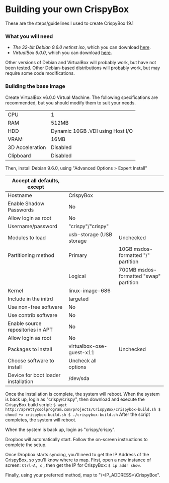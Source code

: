 # Building your own CrispyBox

These are the steps/guidelines I used to create CrispyBox 19.1

### What you will need
* *The 32-bit Debian 9.6.0 netinst iso*, which you can download [here](https://cdimage.debian.org/debian-cd/current/i386/iso-cd/debian-9.6.0-i386-netinst.iso).
* *VirtualBox 6.0.0*, which you can download [here](https://www.virtualbox.org/wiki/Downloads). 

Other versions of Debian and VirtualBox will probably work, but have not been tested. Other Debian-based distributions will probably work, but may require some code modifications.

### Building the base image
Create VirtualBox v6.0.0 Virtual Machine. The following specifications are recommended, but you should modify them to suit your needs.
    
|                 |   |
|-----------------|---|
| CPU             | 1 |
| RAM             | 512MB |
| HDD             | Dynamic 10GB .VDI using Host I/O |
| VRAM            | 16MB | 
| 3D Acceleration | Disabled |
| Clipboard       | Disabled |

Then, install Debian 9.6.0, using "Advanced Options > Expert Install"

|  Accept all defaults, except        |   |   |
|-------------------------------------|---|---|
| Hostname                            | CrispyBox |   |
| Enable Shadow Passwords             | No |   |
| Allow login as root                 | No |   |
| Username/password                   | "crispy"/"crispy" |   | 
| Modules to load                     | usb-storage (USB storage | Unchecked |
| Partitioning method                 | Primary | 10GB msdos-formatted "/" partition |
|                                     | Logical | 700MB msdos-formatted "swap" partition |
| Kernel                              | linux-image-686 |   |
| Include in the initrd               | targeted |   |
| Use non-free software               | No |   |
| Use contrib software                | No |   |
| Enable source repositories in APT   | No |   |
| Allow login as root                 | No |   |
| Packages to install                 | virtualbox-ose-guest-x11 | Unchecked |
| Choose software to install          | Uncheck all options |   |
| Device for boot loader installation | /dev/sda |   |

Once the installation is complete, the system will reboot. When the system is back up, login as "crispy/crispy", then download and execute the CrispyBox build script:
    ```
    $ wget http://aprettycoolprogram.com/projects/CrispyBox/crispybox-build.sh
    $ chmod +x crispybox-build.sh
    $ ./crispybox-build.sh
    ```	
After the script completes, the system will reboot.
	
When the system is back up, login as "crispy/crispy".

Dropbox will automatically start. Follow the on-screen instructions to complete the setup.

Once Dropbox starts syncing, you'll need to get the IP Address of the CrispyBox, so you'll know where to map. First, open a new instance of screen:
    ```
    Ctrl-A, c
    ```	, then get the IP for CrispyBox:
    ```
    $ ip addr show
    ```.

Finally, using your preferred method, map to "\\<IP_ADDRESS>\CrispyBox".
